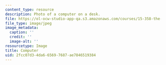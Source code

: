 ```yaml
---
content_type: resource
description: Photo of a computer on a desk.
file: https://ol-ocw-studio-app-qa.s3.amazonaws.com/courses/15-358-the-software-business-fall-2005/2fcc07d34da665697687ae7846519384_chp_computer.jpg
file_type: image/jpeg
image_metadata:
  caption: ''
  credit: ''
  image-alt: ''
resourcetype: Image
title: Computer
uid: 2fcc07d3-4da6-6569-7687-ae7846519384
---
```

